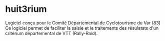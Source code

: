 # huit3rium


Logiciel conçu pour le Comité Départemental de Cyclotourisme du Var (83) 
Ce logiciel permet de faciliter la saisie et le traitements des résulatats d'un critérium départemental de VTT (Rally-Raid).
